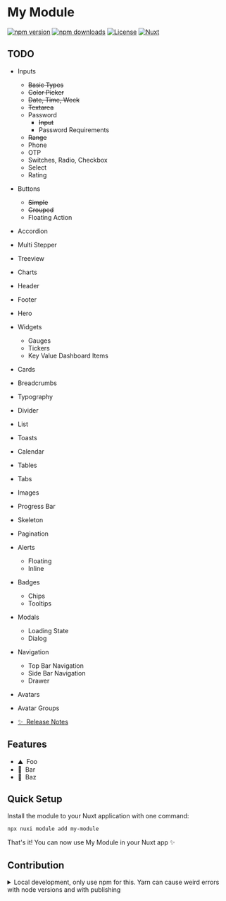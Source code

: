 <!--
Get your module up and running quickly.

Find and replace all on all files (CMD+SHIFT+F):
- Name: My Module
- Package name: my-module
- Description: My new Nuxt module
-->

# My Module

[![npm version][npm-version-src]][npm-version-href]
[![npm downloads][npm-downloads-src]][npm-downloads-href]
[![License][license-src]][license-href]
[![Nuxt][nuxt-src]][nuxt-href]

## TODO

- Inputs
  - ~~Basic Types~~
  - ~~Color Picker~~
  - ~~Date, Time, Week~~
  - ~~Textarea~~
  - Password
    - ~~Input~~
    - Password Requirements
  - ~~Range~~
  - Phone
  - OTP
  - Switches, Radio, Checkbox
  - Select
  - Rating
- Buttons
  - ~~Simple~~
  - ~~Grouped~~
  - Floating Action
- Accordion
- Multi Stepper
- Treeview
- Charts
- Header
- Footer
- Hero
- Widgets
  - Gauges
  - Tickers
  - Key Value Dashboard Items
- Cards
- Breadcrumbs
- Typography
- Divider
- List
- Toasts
- Calendar
- Tables
- Tabs
- Images
- Progress Bar
- Skeleton
- Pagination
- Alerts
  - Floating
  - Inline
- Badges
  - Chips
  - Tooltips
- Modals
  - Loading State
  - Dialog
- Navigation
  - Top Bar Navigation
  - Side Bar Navigation
  - Drawer
- Avatars
- Avatar Groups

- [✨ &nbsp;Release Notes](/CHANGELOG.md)
  <!-- - [🏀 Online playground](https://stackblitz.com/github/your-org/my-module?file=playground%2Fapp.vue) -->
  <!-- - [📖 &nbsp;Documentation](https://example.com) -->

## Features

<!-- Highlight some of the features your module provide here -->

- ⛰ &nbsp;Foo
- 🚠 &nbsp;Bar
- 🌲 &nbsp;Baz

## Quick Setup

Install the module to your Nuxt application with one command:

```bash
npx nuxi module add my-module
```

That's it! You can now use My Module in your Nuxt app ✨

## Contribution

<details>
  <summary>Local development, only use npm for this. Yarn can cause weird errors with node versions and with publishing</summary>
  
  ```bash
  # Install dependencies
  npm install
  
  # Generate type stubs
  npm run dev:prepare
  
  # Develop with the playground
  npm run dev
  
  # Build the playground
  npm run dev:build
  
  # Run ESLint
  npm run lint
  
  # Run Vitest
  npm run test
  npm run test:watch
  
  # Release new version
  npm run release
  ```

</details>

<!-- Badges -->

[npm-version-src]: https://img.shields.io/npm/v/my-module/latest.svg?style=flat&colorA=020420&colorB=00DC82
[npm-version-href]: https://npmjs.com/package/my-module
[npm-downloads-src]: https://img.shields.io/npm/dm/my-module.svg?style=flat&colorA=020420&colorB=00DC82
[npm-downloads-href]: https://npmjs.com/package/my-module
[license-src]: https://img.shields.io/npm/l/my-module.svg?style=flat&colorA=020420&colorB=00DC82
[license-href]: https://npmjs.com/package/my-module
[nuxt-src]: https://img.shields.io/badge/Nuxt-020420?logo=nuxt.js
[nuxt-href]: https://nuxt.com
